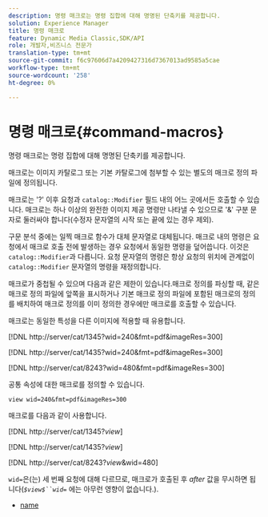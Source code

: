 ```yaml
---
description: 명령 매크로는 명령 집합에 대해 명명된 단축키를 제공합니다.
solution: Experience Manager
title: 명령 매크로
feature: Dynamic Media Classic,SDK/API
role: 개발자,비즈니스 전문가
translation-type: tm+mt
source-git-commit: f6c97606d7a4209427316d7367013ad9585a5cae
workflow-type: tm+mt
source-wordcount: '258'
ht-degree: 0%

---
```



# 명령 매크로{#command-macros}

명령 매크로는 명령 집합에 대해 명명된 단축키를 제공합니다.

매크로는 이미지 카탈로그 또는 기본 카탈로그에 첨부할 수 있는 별도의 매크로 정의 파일에 정의됩니다.

매크로는 &#39;?&#39; 이후 요청과 `catalog::Modifier` 필드 내의 어느 곳에서든 호출할 수 있습니다. 매크로는 하나 이상의 완전한 이미지 제공 명령만 나타낼 수 있으므로 &#39;&amp;&#39; 구분 문자로 둘러싸야 합니다(수정자 문자열의 시작 또는 끝에 있는 경우 제외).

구문 분석 중에는 일찍 매크로 함수가 대체 문자열로 대체됩니다. 매크로 내의 명령은 요청에서 매크로 호출 전에 발생하는 경우 요청에서 동일한 명령을 덮어씁니다. 이것은 `catalog::Modifier`과 다릅니다. 요청 문자열의 명령은 항상 요청의 위치에 관계없이 `catalog::Modifier` 문자열의 명령을 재정의합니다.

매크로가 중첩될 수 있으며 다음과 같은 제한이 있습니다.매크로 정의를 파싱할 때, 같은 매크로 정의 파일에 앞쪽을 표시하거나 기본 매크로 정의 파일에 포함된 매크로의 정의를 배치하여 매크로 정의를 이미 정의한 경우에만 매크로를 호출할 수 있습니다.

매크로는 동일한 특성을 다른 이미지에 적용할 때 유용합니다.

[!DNL http://server/cat/1345?wid=240&fmt=pdf&imageRes=300]

[!DNL http://server/cat/1435?wid=240&fmt=pdf&imageRes=300]

[!DNL http://server/cat/8243?wid=480&fmt=pdf&imageRes=300]

공통 속성에 대한 매크로를 정의할 수 있습니다.

`view wid=240&fmt=pdf&imageRes=300`

매크로를 다음과 같이 사용합니다.

[!DNL http://server/cat/1345?$view$]

[!DNL http://server/cat/1435?$view$]

[!DNL http://server/cat/8243?$view$&wid=480]

`wid=`은(는) 세 번째 요청에 대해 다르므로, 매크로가 호출된 후 *after* 값을 무시하면 됩니다(*`$view$``wid=`* 에는 아무런 영향이 없습니다.).

+ [name](r-name.md)
